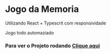 # Jogo da Memoria 

Utilizando React + Typescrit com responsividade

Jogo todo automaziado


### Para ver o Projeto rodando <a href = "https://jogodamemoriahs.netlify.app">Clique aqui</a>

